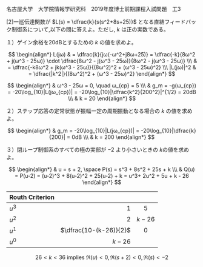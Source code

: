 名古屋大学　大学院情報学研究科　2019年度博士前期課程入試問題　工3

\[2]一巡伝達関数が $L(s) = \dfrac{k}{s(s^2+8s+25)}$ となる直結フィードバック制御系について,以下の問に答えよ。ただし, $k$ は正の実数である。

１）ゲイン余裕を20dBとするための $k$ の値を求めよ。

$$
    \begin{align*}
        L(jω) & = \dfrac{k}{jω(-ω^2+j8ω+25)} =  \dfrac{-k}{8ω^2 + j(ω^3 - 25ω)} \cdot \dfrac{8ω^2 - j(ω^3 - 25ω)}{8ω^2 - j(ω^3 - 25ω)} \\\
        & = \dfrac{-k8ω^2 + jk(ω^3 - 25ω)}{(8ω^2)^2 + (ω^3 - 25ω)^2} \\\
        |L(jω)|^2 & = \dfrac{|k^2|}{(8ω^2)^2 + (ω^3 - 25ω)^2}
    \end{align*}
$$

$$
    \begin{align*}
        & ω^3 - 25ω = 0, \quad ω_{cp} = 5 \\\
        & g_m = -g(ω_{cp}) = -20\log_{10}|L(jω_{cp})| = -20\log_{10}|\dfrac{k^2}{200^2}|^{1/2} = 20dB \\\
        & k = 20 
    \end{align*}
$$

２）ステップ応答の定常状態が振幅一定の周期振動となる場合の $k$ の値を求めよ。

$$
    \begin{align*}
        & g_m  = -20\log_{10}|L(jω_{cp})| = -20\log_{10}|\dfrac{k}{200}| = 0dB \\\
        & k = 200
    \end{align*}
$$

３）閉ループ制御系のすべての極の実部が $-2$ より小さいときの $k$の値を求めよ。

$$
    \begin{align*}
        & u = s + 2, \space P(s) = s^3 + 8s^2 + 25s + k \\\
        & Q(u) = P(u-2) = (u-2)^3 + 8(u-2)^2 + 25(u-2) + k = u^3+ 2u^2 + 5u + k - 26
    \end{align*}
$$

<center>

| Routh Criterion |  | |
| :-----| ----: | :----: |
| $u^3$ | $1$ | $5$ |
| $u^2$ | $2$ | $k-26$ |
| $u^1$ | $\dfrac{10-(k-26)}{2}$ | 0 |
| $u^0$ | $k-26$ |

</center>

$$
    26 < k < 36 \text{ implies } \Re(u) < 0, \Re(s+2) < 0, \Re(s) < -2
$$
